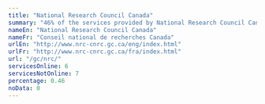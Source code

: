 ```yaml
---
title: "National Research Council Canada"
summary: "46% of the services provided by National Research Council Canada are available end-to-end online. 6 are available online, and 7 are not available online."
nameEn: "National Research Council Canada"
nameFr: "Conseil national de recherches Canada"
urlEn: "http://www.nrc-cnrc.gc.ca/eng/index.html"
urlFr: "http://www.nrc-cnrc.gc.ca/fra/index.html"
url: "/gc/nrc/"
servicesOnline: 6
servicesNotOnline: 7
percentage: 0.46
noData: 0
---
```

